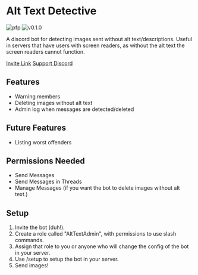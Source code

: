 # Alt Text Detective

![pfp]()
![v0.1.0](https://img.shields.io/badge/version-v0.1.0-blue)

A discord bot for detecting images sent without alt text/descriptions.
Useful in servers that have users with screen readers, as without the alt text the screen readers cannot function.

[Invite Link](https://discord.com/api/oauth2/authorize?client_id=984816760500932699&permissions=274877917184&scope=bot%20applications.commands)
[Support Discord](https://discord.gg/x7CyFRA5s6)


## Features
- Warning members
- Deleting images without alt text
- Admin log when messages are detected/deleted

## Future Features
- Listing worst offenders

## Permissions Needed
- Send Messages
- Send Messages in Threads
- Manage Messages (if you want the bot to delete images without alt text.)

## Setup
1. Invite the bot (duh!).
2. Create a role called "AltTextAdmin", with permissions to use slash commands.
3. Assign that role to you or anyone who will change the config of the bot in your server.
4. Use /setup to setup the bot in your server.
5. Send images!

